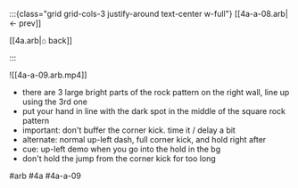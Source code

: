 :::{class="grid grid-cols-3 justify-around text-center w-full"}
[[4a-a-08.arb|← prev]]

[[4a.arb|⌂ back]]

<span/>

:::

![[4a-a-09.arb.mp4]]

* there are 3 large bright parts of the rock pattern on the right wall, line up using the 3rd one
* put your hand in line with the dark spot in the middle of the square rock pattern
* important: don't buffer the corner kick. time it / delay a bit
* alternate: normal up-left dash, full corner kick, and hold right after
* cue: up-left demo when you go into the hold in the bg
* don't hold the jump from the corner kick for too long


#arb #4a #4a-a-09

